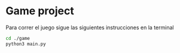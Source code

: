 # Game project 

Para correr el juego sigue las siguientes instrucciones en la terminal 

```sh
cd ./game 
python3 main.py 
```


